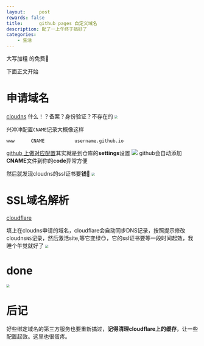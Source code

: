 ```yaml
---
layout:     post
rewards: false
title:      github pages 自定义域名
description: 配了一上午终于搞好了
categories:
    - 生活
---
```


大写加粗 的<span class='heimu'>免费</span>🤩

下面正文开始

# 申请域名
[cloudns](https://www.cloudns.net/) <span class='heimu'>什么！？备案？身份验证？不存在的</span>
<img src="https://cdn.jsdelivr.net/gh/631068264/img/006tNc79gy1fvn0tw776nj30i00r80sx.jpg" style="zoom:50%"/>

兴冲冲配置`CNAME`记录大概像这样
```
www      CNAME           username.github.io
```
[github 上做对应配置](https://blog.github.com/2018-05-01-github-pages-custom-domains-https/)其实就是到仓库的**settings**设置
![](https://cdn.jsdelivr.net/gh/631068264/img/006tNc79gy1fvo7ri7jp8j31kw0yxwl7.jpg)
github会自动添加**CNAME**文件到你的**code**异常方便

然后就发现cloudns的ssl证书要**钱**🤑
<img src="https://cdn.jsdelivr.net/gh/631068264/img/006tNc79gy1fvn15zbud8j31kw0njgnd.jpg" style="zoom:50%"/>

# SSL域名解析
[cloudflare](https://www.cloudflare.com/)

填上在cloudns申请的域名，cloudflare会自动同步DNS记录，按照提示修改cloudns`NS`记录，然后激活site,等它变绿😏，它的ssl证书要等一段时间起效，我睡个午觉就好了
<img src="https://cdn.jsdelivr.net/gh/631068264/img/006tNc79ly1fvn2nj9blvj31kw0n3gml.jpg" style="zoom:50%"/>

# done
<img src="https://cdn.jsdelivr.net/gh/631068264/img/006tNc79ly1fvn2uewef6j30rw0fimx8.jpg" style="zoom:50%"/>


# 后记
好些绑定域名的第三方服务也要重新搞过，**记得清理cloudflare上的缓存**，让一些配置起效。这里也很蛋疼。
